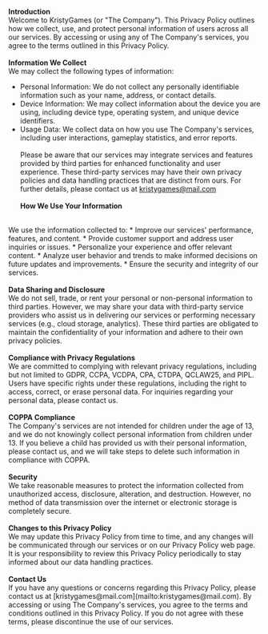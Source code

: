 <b>Introduction</b>
<br>
Welcome to KristyGames (or "The Company"). This Privacy Policy outlines how we collect, use, and protect personal information of users across all our services. By accessing or using any of The Company's services, you agree to the terms outlined in this Privacy Policy.
<br><br>
<b>Information We Collect</b>
<br>
We may collect the following types of information:
* Personal Information: We do not collect any personally identifiable information such as your name, address, or contact details.
* Device Information: We may collect information about the device you are using, including device type, operating system, and unique device identifiers.
* Usage Data: We collect data on how you use The Company's services, including user interactions, gameplay statistics, and error reports.
<br><br>
Please be aware that our services may integrate services and features provided by third parties for enhanced functionality and user experience. These third-party services may have their own privacy policies and data handling practices that are distinct from ours. For further details, please contact us at [kristygames@mail.com](mailto:kristygames@mail.com)
<br><br>
<b>How We Use Your Information</b>
<br>
We use the information collected to:
* Improve our services' performance, features, and content.
* Provide customer support and address user inquiries or issues.
* Personalize your experience and offer relevant content.
* Analyze user behavior and trends to make informed decisions on future updates and improvements.
* Ensure the security and integrity of our services.
<br><br>
<b>Data Sharing and Disclosure</b>
<br>
We do not sell, trade, or rent your personal or non-personal information to third parties. However, we may share your data with third-party service providers who assist us in delivering our services or performing necessary services (e.g., cloud storage, analytics). These third parties are obligated to maintain the confidentiality of your information and adhere to their own privacy policies.
<br><br>
<b>Compliance with Privacy Regulations</b>
<br>
We are committed to complying with relevant privacy regulations, including but not limited to GDPR, CCPA, VCDPA, CPA, CTDPA, QCLAW25, and PIPL. Users have specific rights under these regulations, including the right to access, correct, or erase personal data. For inquiries regarding your personal data, please contact us.
<br><br>
<b>COPPA Compliance</b>
<br>
The Company's services are not intended for children under the age of 13, and we do not knowingly collect personal information from children under 13. If you believe a child has provided us with their personal information, please contact us, and we will take steps to delete such information in compliance with COPPA.
<br><br>
<b>Security</b>
<br>
We take reasonable measures to protect the information collected from unauthorized access, disclosure, alteration, and destruction. However, no method of data transmission over the internet or electronic storage is completely secure.
<br><br>
<b>Changes to this Privacy Policy</b>
<br>
We may update this Privacy Policy from time to time, and any changes will be communicated through our services or on our Privacy Policy web page. It is your responsibility to review this Privacy Policy periodically to stay informed about our data handling practices.
<br><br>
<b>Contact Us</b>
<br>
If you have any questions or concerns regarding this Privacy Policy, please contact us at [kristygames@mail.com](mailto:kristygames@mail.com). By accessing or using The Company's services, you agree to the terms and conditions outlined in this Privacy Policy. If you do not agree with these terms, please discontinue the use of our services.